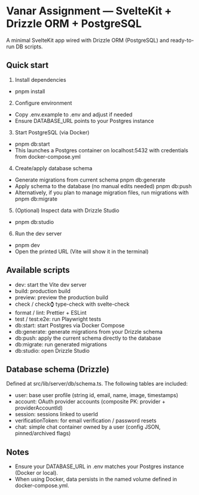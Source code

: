 # Vanar Assignment — SvelteKit + Drizzle ORM + PostgreSQL


A minimal SvelteKit app wired with Drizzle ORM (PostgreSQL) and ready-to-run DB scripts.

## Quick start

1) Install dependencies
- pnpm install

2) Configure environment
- Copy .env.example to .env and adjust if needed
- Ensure DATABASE_URL points to your Postgres instance

3) Start PostgreSQL (via Docker)
- pnpm db:start
- This launches a Postgres container on localhost:5432 with credentials from docker-compose.yml

4) Create/apply database schema
- Generate migrations from current schema
  pnpm db:generate
- Apply schema to the database (no manual edits needed)
  pnpm db:push
- Alternatively, if you plan to manage migration files, run migrations with
  pnpm db:migrate

5) (Optional) Inspect data with Drizzle Studio
- pnpm db:studio

6) Run the dev server
- pnpm dev
- Open the printed URL (Vite will show it in the terminal)

## Available scripts
- dev: start the Vite dev server
- build: production build
- preview: preview the production build
- check / check:watch: type-check with svelte-check
- format / lint: Prettier + ESLint
- test / test:e2e: run Playwright tests
- db:start: start Postgres via Docker Compose
- db:generate: generate migrations from your Drizzle schema
- db:push: apply the current schema directly to the database
- db:migrate: run generated migrations
- db:studio: open Drizzle Studio

## Database schema (Drizzle)
Defined at src/lib/server/db/schema.ts. The following tables are included:
- user: base user profile (string id, email, name, image, timestamps)
- account: OAuth provider accounts (composite PK: provider + providerAccountId)
- session: sessions linked to userId
- verificationToken: for email verification / password resets
- chat: simple chat container owned by a user (config JSON, pinned/archived flags)

## Notes
- Ensure your DATABASE_URL in .env matches your Postgres instance (Docker or local).
- When using Docker, data persists in the named volume defined in docker-compose.yml.